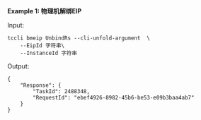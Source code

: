 **Example 1: 物理机解绑EIP**



Input: 

```
tccli bmeip UnbindRs --cli-unfold-argument  \
    --EipId 字符串\
    --InstanceId 字符串
```

Output: 
```
{
    "Response": {
        "TaskId": 2488348,
        "RequestId": "ebef4926-8982-45b6-be53-e09b3baa4ab7"
    }
}
```

